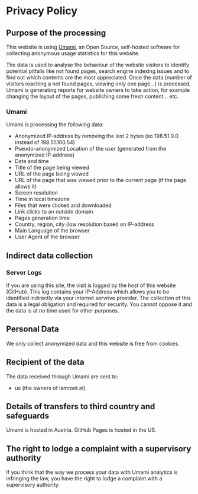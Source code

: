 # Privacy Policy

## Purpose of the processing

This website is using [Umami](https://github.com/umami-software/umami), an Open Source, self-hosted software for collecting anonymous usage statistics for this website.

The data is used to analyse the behaviour of the website visitors to identify potential pitfalls like not found pages, search engine indexing issues and to find out which contents are the most appreciated. Once the data (number of visitors reaching a not found pages, viewing only one page…) is processed, Umami is generating reports for website owners to take action, for example changing the layout of the pages, publishing some fresh content… etc.

### Umami

Umami is processing the following data:

- Anonymized IP-address by removing the last 2 bytes (so 198.51.0.0 instead of 198.51.100.54)
- Pseudo-anonymized Location of the user (generated from the anonymized IP-address)
- Date and time
- Title of the page being viewed
- URL of the page being viewed
- URL of the page that was viewed prior to the current page (if the page allows it)
- Screen resolution
- Time in local timezone
- Files that were clicked and downloaded
- Link clicks to an outside domain
- Pages generation time
- Country, region, city (low resolution based on IP-address
- Main Language of the browser
- User Agent of the browser

## Indirect data collection

### Server Logs

If you are using this site, the visit is logged by the host of this website (GitHub). This log contains your IP-Address which allows you to be identified indirectly via your internet servrive provider. The collection of this data is a legal obligation and required for security. You cannot oppose it and the data is at no time used for other purposes.

## Personal Data

We only collect anonymized data and this website is free from cookies.

## Recipient of the data

The data received through Umami are sent to:

- us (the owners of iamroot.at)

## Details of transfers to third country and safeguards

Umami is hosted in Austria. GitHub Pages is hosted in the US.

## The right to lodge a complaint with a supervisory authority

If you think that the way we process your data with Umami analytics is infringing the law, you have the right to lodge a complaint with a supervisory authority.

<!-- adapted from https://forum.matomo.org/t/privacy-policy-template/28389 -->

